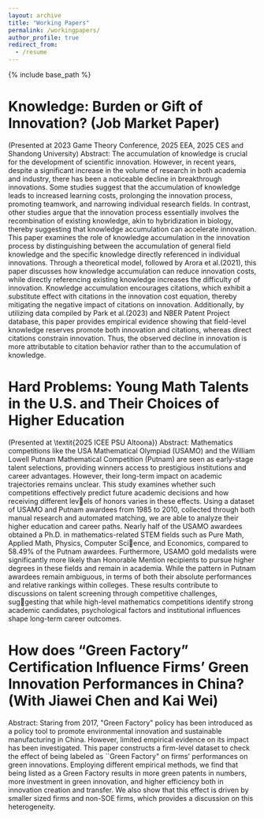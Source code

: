 ```yaml
---
layout: archive
title: "Working Papers"
permalink: /workingpapers/
author_profile: true
redirect_from:
  - /resume
---
```


{% include base_path %}

Knowledge: Burden or Gift of Innovation? (Job Market Paper)
======
(Presented at 2023 Game Theory Conference, 2025 EEA, 2025 CES and Shandong University)
Abstract: The accumulation of knowledge is crucial for the development of scientific innovation. However, in recent years, despite a significant increase in the volume of research in both academia and industry, there has been a noticeable decline in breakthrough innovations. Some studies suggest that the accumulation of knowledge leads to increased learning costs, prolonging the innovation process, promoting teamwork, and narrowing individual research fields. In contrast, other studies argue that the innovation process essentially involves the recombination of existing knowledge, akin to hybridization in biology, thereby suggesting that knowledge accumulation can accelerate innovation. This paper examines the role of knowledge accumulation in the innovation process by distinguishing between the accumulation of general field knowledge and the specific knowledge directly referenced in individual innovations. Through a theoretical model, followed by Arora et al.(2021), this paper discusses how knowledge accumulation can reduce innovation costs, while directly referencing existing knowledge increases the difficulty of innovation. Knowledge accumulation encourages citations, which exhibit a substitute effect with citations in the innovation cost equation, thereby mitigating the negative impact of citations on innovation. Additionally, by utilizing data compiled by Park et al.(2023) and NBER Patent Project database, this paper provides empirical evidence showing that field-level knowledge reserves promote both innovation and citations, whereas direct citations constrain innovation. Thus, the observed decline in innovation is more attributable to citation behavior rather than to the accumulation of knowledge.

Hard Problems: Young Math Talents in the U.S. and Their Choices of Higher Education
======
(Presented at \textit{2025 ICEE PSU Altoona})
Abstract: Mathematics competitions like the USA Mathematical Olympiad (USAMO) and the William Lowell Putnam Mathematical Competition (Putnam) are seen as early-stage talent selections, providing winners access to prestigious institutions and career advantages. However, their long-term impact on academic trajectories remains unclear. This study examines whether such competitions effectively predict future academic decisions and how receiving different levels of honors varies in these effects. Using a dataset of USAMO and Putnam awardees from 1985 to 2010, collected through both manual research and automated matching, we are able to analyze
their higher education and career paths. Nearly half of the USAMO awardees obtained a Ph.D. in mathematics-related STEM fields such as Pure Math, Applied Math, Physics, Computer Science, and Economics, compared to 58.49% of the Putnam awardees. Furthermore, USAMO gold medalists were significantly more likely than Honorable Mention recipients to pursue higher degrees in these fields and remain in academia. While the pattern in Putnam awardees remain ambiguous, in terms of both their absolute performances and relative rankings within colleges. These results contribute to discussions on talent screening through competitive challenges, suggesting that while high-level mathematics competitions identify strong academic candidates, psychological factors and institutional influences shape long-term career outcomes.

How does “Green Factory” Certification Influence Firms’ Green Innovation Performances in China? (With Jiawei Chen and Kai Wei)
======
Abstract: Staring from 2017, "Green Factory" policy has been introduced as a policy tool to promote environmental innovation and sustainable manufacturing in China. However, limited empirical evidence on its impact has been investigated. This paper constructs a firm-level dataset to check the effect of being labeled as ``Green Factory" on firms' performances on green innovations. Employing different empirical methods, we find that being listed as a Green Factory results in more green patents in numbers, more investment in green innovation, and higher efficiency both in innovation creation and transfer. We also show that this effect is driven by smaller sized firms and non-SOE firms, which provides a discussion on this heterogeneity.
